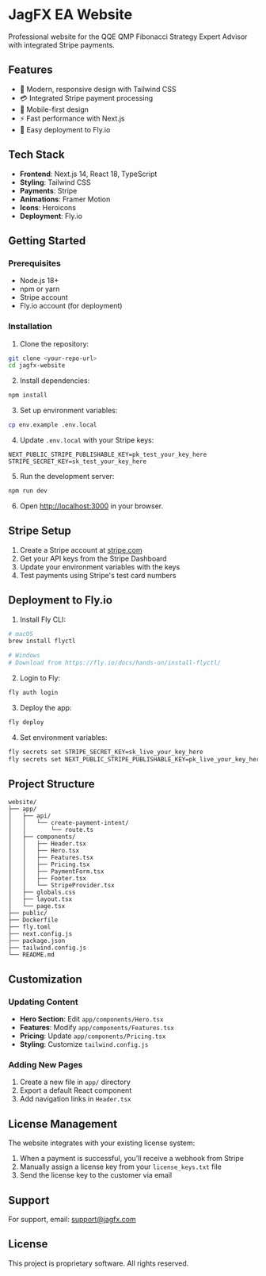 # JagFX EA Website

Professional website for the QQE QMP Fibonacci Strategy Expert Advisor with integrated Stripe payments.

## Features

- 🎨 Modern, responsive design with Tailwind CSS
- 💳 Integrated Stripe payment processing
- 📱 Mobile-first design
- ⚡ Fast performance with Next.js
- 🚀 Easy deployment to Fly.io

## Tech Stack

- **Frontend**: Next.js 14, React 18, TypeScript
- **Styling**: Tailwind CSS
- **Payments**: Stripe
- **Animations**: Framer Motion
- **Icons**: Heroicons
- **Deployment**: Fly.io

## Getting Started

### Prerequisites

- Node.js 18+ 
- npm or yarn
- Stripe account
- Fly.io account (for deployment)

### Installation

1. Clone the repository:
```bash
git clone <your-repo-url>
cd jagfx-website
```

2. Install dependencies:
```bash
npm install
```

3. Set up environment variables:
```bash
cp env.example .env.local
```

4. Update `.env.local` with your Stripe keys:
```env
NEXT_PUBLIC_STRIPE_PUBLISHABLE_KEY=pk_test_your_key_here
STRIPE_SECRET_KEY=sk_test_your_key_here
```

5. Run the development server:
```bash
npm run dev
```

6. Open [http://localhost:3000](http://localhost:3000) in your browser.

## Stripe Setup

1. Create a Stripe account at [stripe.com](https://stripe.com)
2. Get your API keys from the Stripe Dashboard
3. Update your environment variables with the keys
4. Test payments using Stripe's test card numbers

## Deployment to Fly.io

1. Install Fly CLI:
```bash
# macOS
brew install flyctl

# Windows
# Download from https://fly.io/docs/hands-on/install-flyctl/
```

2. Login to Fly:
```bash
fly auth login
```

3. Deploy the app:
```bash
fly deploy
```

4. Set environment variables:
```bash
fly secrets set STRIPE_SECRET_KEY=sk_live_your_key_here
fly secrets set NEXT_PUBLIC_STRIPE_PUBLISHABLE_KEY=pk_live_your_key_here
```

## Project Structure

```
website/
├── app/
│   ├── api/
│   │   └── create-payment-intent/
│   │       └── route.ts
│   ├── components/
│   │   ├── Header.tsx
│   │   ├── Hero.tsx
│   │   ├── Features.tsx
│   │   ├── Pricing.tsx
│   │   ├── PaymentForm.tsx
│   │   ├── Footer.tsx
│   │   └── StripeProvider.tsx
│   ├── globals.css
│   ├── layout.tsx
│   └── page.tsx
├── public/
├── Dockerfile
├── fly.toml
├── next.config.js
├── package.json
├── tailwind.config.js
└── README.md
```

## Customization

### Updating Content

- **Hero Section**: Edit `app/components/Hero.tsx`
- **Features**: Modify `app/components/Features.tsx`
- **Pricing**: Update `app/components/Pricing.tsx`
- **Styling**: Customize `tailwind.config.js`

### Adding New Pages

1. Create a new file in `app/` directory
2. Export a default React component
3. Add navigation links in `Header.tsx`

## License Management

The website integrates with your existing license system:

1. When a payment is successful, you'll receive a webhook from Stripe
2. Manually assign a license key from your `license_keys.txt` file
3. Send the license key to the customer via email

## Support

For support, email: support@jagfx.com

## License

This project is proprietary software. All rights reserved.

